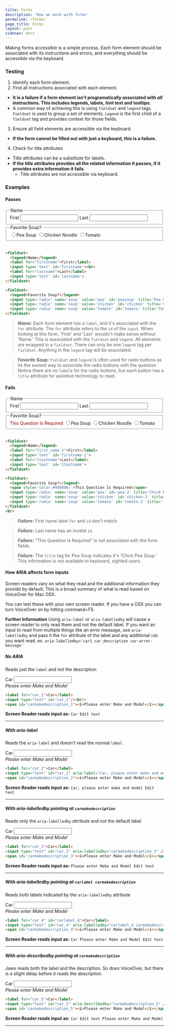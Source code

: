 ```yaml
---
title: Forms
description: 'How we work with forms'
permalink: /forms/
page_title: Forms
layout: post
sidenav: docs
---
```

Making forms accessible is a simple process. Each form element should be associated with its instructions and errors, and everything should be accessible via the keyboard.

### Testing

1. Identify each form element.
2. Find all instructions associated with each element.
  * __It is a failure if a form element isn't programatically associated with _all_ instructions. This includes legends, labels, hint text and tooltips.__
  * A common way of achieving this is using `fieldset` and `legend` tags. `Fieldset` is used to group a set of elements. `Legend` is the first child of a `fieldset` tag and provides context for those fields. 
3. Ensure all field elements are accessible via the keyboard.
  * __If the form cannot be filled out with just a keyboard, this is a failure.__
4. Check for title attributes
  * Title attributes can be a substitute for labels.
  * __If the title attributes provides all the related information it passes, if it provides extra information it fails.__
    * Title attributes are not accessible via keyboard.

### Examples
#### Passes

<fieldset>
  <legend>Name</legend>
  <label for="firstname">First</label>
  <input type='text' id='firstname'>
  <label for="lastname">Last</label>
  <input type='text' id='lastname'>
</fieldset>

<fieldset>
  <legend>Favorite Soup?</legend>
  <input type='radio' name='soup' value='pea' id='peasoup' title='Pea Soup'><label for="peasoup">Pea Soup</label>
  <input type='radio' name='soup' value='chicken' id='chicken' title='Chicken Noodle'><label for="chicken">Chicken Noodle</label>
  <input type='radio' name='soup' value='tomato' id='tomato' title='Tomato'><label for="tomato">Tomato</label>
</fieldset>
<br>

```html
<fieldset>
  <legend>Name</legend>
  <label for="firstname">First</label>
  <input type='text' id='firstname'><br>
  <label for="lastname">Last</label>
  <input type='text' id='lastname'>
</fieldset>

<fieldset>
  <legend>Favorite Soup?</legend>
  <input type='radio' name='soup' value='pea' id='peasoup' title='Pea Soup'><label for="peasoup">Pea Soup</label>
  <input type='radio' name='soup' value='chicken' id='chicken' title='Chicken Noodle'><label for="chicken">Chicken Noodle</label>
  <input type='radio' name='soup' value='tomato' id='tomato' title='Tomato'><label for="tomato">Tomato</label>
</fieldset>
```
> ___Name:___ Each form element has a ```label```, and it's associated with the ```for``` attribute. The ```for``` attribute refers to the ```id``` of the ```input```. When looking at this form, 'First' and 'Last' wouldn't make sense without 'Name.' This is associated with the ```fieldset``` and ```legend```. All elements are wrapped in a ```fieldset```. There can only be one ```legend``` tag per ```fieldset```. Anything in the ```legend``` tag will be associated.

> ___Favorite Soup:___ ```Fieldset``` and ```legend``` is often used for radio buttons as its the easiest way to associate the radio buttons with the question. Notice there are no ```label```s for the radio buttons, but each button has a ```title``` attribute for assistive technology to read.

#### Fails

<fieldset>
  <legend>Name</legend>
  <label for="first_name-2">First</label>
  <input type='text' id='firstname-2'>
  <label for="1lastname">Last</label>
  <input type='text' id='1lastname'>
</fieldset>

<fieldset>
  <legend>Favorite Soup?</legend>
  <span style='color:#990000;'>This Question Is Required</span>
  <input type='radio' name='soup' value='pea' id='pea-2' title='Chick Pea Soup'><label for="pea-2">Pea Soup</label>
  <input type='radio' name='soup' value='chicken' id='chicken-2' title='Chicken Noodle'><label for="chicken-2">Chicken Noodle</label>
  <input type='radio' name='soup' value='tomato' id='tomato-2' title='Tomato'><label for="tomato-2">Tomato</label>
</fieldset>
<br>

```html
<fieldset>
  <legend>Name</legend>
  <label for="first_name-2">First</label>
  <input type='text' id='firstname-2'>
  <label for="1lastname">Last</label>
  <input type='text' id='1lastname'>
</fieldset>

<fieldset>
  <legend>Favorite Soup?</legend>
  <span style='color:#990000;'>This Question Is Required</span>
  <input type='radio' name='soup' value='pea' id='pea-2' title='Chick Pea Soup'><label for="pea-2">Pea Soup</label>
  <input type='radio' name='soup' value='chicken' id='chicken-2' title='Chicken Noodle'><label for="chicken-2">Chicken Noodle</label>
  <input type='radio' name='soup' value='tomato' id='tomato-2' title='Tomato'><label for="tomato-2">Tomato</label>
</fieldset>
<br>
```

> ___Failure:___ First name label ```for``` and ```id``` don't match.

> ___Failure:___ Last name has an invalid ```id```.

> ___Failure:___ "This Question Is Required" is not associated with the form fields.

> ___Failure:___ The ```title``` tag for Pea Soup indicates it's 'Chick Pea Soup.' This information is not available to keyboard, sighted users.


#### How ARIA affects form inputs

Screen readers vary on what they read and the additional information they provide by default. This is a broad summary of what is read based on VoiceOver for Mac OSX.

You can test these with your own screen reader. If you have a OSX you can turn VoiceOver on by hitting command+F5.

**Further Information** Using `aria-label` or `aria-labelledby` will cause a screen reader to only read them and not the default label. If you want an input to read from multiple things like an error message, use `aria-labelledby` and pass it the `for` attribute of the label and any additional `id`s you want read. ex. `aria-labelledby='car1 car_description car-error-message'`

##### No ARIA

Reads just the `label` and not the description

<label for="car_1">Car</label>
<input type="text" id="car_1"/><br/>
<span id='carmakedescription'><i>Please enter Make and Model</i></span>

```html
<label for="car_1">Car</label>
<input type="text" id="car_1"/><br/>
<span id="carmakedescription_1"><i>Please enter Make and Model</i></span>
```

**Screen Reader reads input as:** `Car Edit text`
<hr>

##### With aria-label

Reads the `aria-label` and doesn't read the normal `label`.

<label for="car_2">Car</label>
<input type="text" id="car_2" aria-label="Car, please enter make and model" /><br/>
<span id='carmakedescription_2'><i>Please enter Make and Model</i></span>

```html
<label for="car_2">Car</label>
<input type="text" id="car_2" aria-label="Car, please enter make and model" /><br/>
<span id="carmakedescription_2"><i>Please enter Make and Model</i></span>
```

**Screen Reader reads input as:** `Car, please enter make and model Edit text`
<hr>

##### With aria-labelledby pointing at `carmakedescription`

Reads only the `aria-labelledby` attribute and not the default label

<label for="car_3">Car</label>
<input type="text" id="car_3" aria-labelledby="carmakedescription_3" /><br/>
<span id='carmakedescription_3'><i>Please enter Make and Model</i></span>

```html
<label for="car_3">Car</label>
<input type="text" id="car_3" aria-labelledby="carmakedescription_3" /><br/>
<span id='carmakedescription_3'><i>Please enter Make and Model</i></span>
```

**Screen Reader reads input as:** `Please enter Make and Model Edit text`
<hr>

##### With aria-labelledby pointing at `carlabel carmakedescription`

Reads both labels indicated by the `aria-labelledby` attribute

<label for="car_4" id="carlabel_4">Car</label>
<input type="text" id="car_4" aria-labelledby="carlabel_4 carmakedescription_4" /><br/>
<span id="carmakedescription_4"><i>Please enter Make and Model</i></span>

```html
<label for="car_4" id="carlabel_4">Car</label>
<input type="text" id="car_4" aria-labelledby="carlabel_4 carmakedescription_4" /><br/>
<span id="carmakedescription_4"><i>Please enter Make and Model</i></span>
```

**Screen Reader reads input as:** `Car Please enter Make and Model Edit text`
<hr>

##### With aria-describedby pointing at `carmakedescription`

Jaws reads both the label and the description. So does VoiceOver, but there is a slight delay before it reads the description.

<label for="car_5">Car</label>
<input type="text" id="car_5" aria-describedby="carmakedescription_5" /><br/>
<span id='carmakedescription_5'><i>Please enter Make and Model</i></span>

```html
<label for="car_5">Car</label>
<input type="text" id="car_5" aria-describedby="carmakedescription_5" /><br/>
<span id='carmakedescription_5'><i>Please enter Make and Model</i></span>
```

**Screen Reader reads input as:** `Car Edit text Please enter Make and Model`
<hr>

